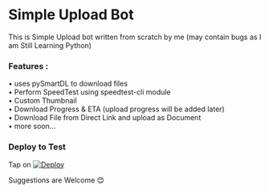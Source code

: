 # Simple Upload Bot

This is Simple Upload bot written from scratch by me (may contain bugs as I am Still Learning Python)

### Features :
• uses pySmartDL to download files \
• Perform SpeedTest using speedtest-cli module \
• Custom Thumbnail \
• Download Progress & ETA (upload progress will be added later) \
• Download File from Direct Link and upload as Document \
• more soon... 

### Deploy to Test
Tap on [![Deploy](https://www.herokucdn.com/deploy/button.svg)](https://heroku.com/deploy)

Suggestions are Welcome 😊
